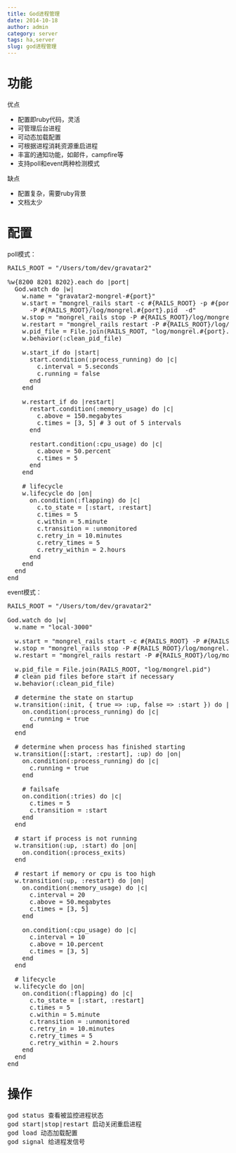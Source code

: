 ```yaml
---
title: God进程管理
date: 2014-10-18
author: admin
category: server
tags: ha,server
slug: god进程管理
---
```

 
# 功能
优点

* 配置即ruby代码，灵活
* 可管理后台进程
* 可动态加载配置
* 可根据进程消耗资源重启进程
* 丰富的通知功能，如邮件，campfire等
* 支持poll和event两种检测模式

缺点

* 配置复杂，需要ruby背景
* 文档太少

# 配置
poll模式：
<pre>
RAILS_ROOT = "/Users/tom/dev/gravatar2"

%w{8200 8201 8202}.each do |port|
  God.watch do |w|
    w.name = "gravatar2-mongrel-#{port}"
    w.start = "mongrel_rails start -c #{RAILS_ROOT} -p #{port} \
      -P #{RAILS_ROOT}/log/mongrel.#{port}.pid  -d"
    w.stop = "mongrel_rails stop -P #{RAILS_ROOT}/log/mongrel.#{port}.pid"
    w.restart = "mongrel_rails restart -P #{RAILS_ROOT}/log/mongrel.#{port}.pid"
    w.pid_file = File.join(RAILS_ROOT, "log/mongrel.#{port}.pid")
    w.behavior(:clean_pid_file)

    w.start_if do |start|
      start.condition(:process_running) do |c|
        c.interval = 5.seconds
        c.running = false
      end
    end

    w.restart_if do |restart|
      restart.condition(:memory_usage) do |c|
        c.above = 150.megabytes
        c.times = [3, 5] # 3 out of 5 intervals
      end

      restart.condition(:cpu_usage) do |c|
        c.above = 50.percent
        c.times = 5
      end
    end

    # lifecycle
    w.lifecycle do |on|
      on.condition(:flapping) do |c|
        c.to_state = [:start, :restart]
        c.times = 5
        c.within = 5.minute
        c.transition = :unmonitored
        c.retry_in = 10.minutes
        c.retry_times = 5
        c.retry_within = 2.hours
      end
    end
  end
end
</pre>

event模式：
<pre>
RAILS_ROOT = "/Users/tom/dev/gravatar2"

God.watch do |w|
  w.name = "local-3000"

  w.start = "mongrel_rails start -c #{RAILS_ROOT} -P #{RAILS_ROOT}/log/mongrel.pid -p 3000 -d"
  w.stop = "mongrel_rails stop -P #{RAILS_ROOT}/log/mongrel.pid"
  w.restart = "mongrel_rails restart -P #{RAILS_ROOT}/log/mongrel.pid"

  w.pid_file = File.join(RAILS_ROOT, "log/mongrel.pid")
  # clean pid files before start if necessary
  w.behavior(:clean_pid_file)

  # determine the state on startup
  w.transition(:init, { true => :up, false => :start }) do |on|
    on.condition(:process_running) do |c|
      c.running = true
    end
  end

  # determine when process has finished starting
  w.transition([:start, :restart], :up) do |on|
    on.condition(:process_running) do |c|
      c.running = true
    end

    # failsafe
    on.condition(:tries) do |c|
      c.times = 5
      c.transition = :start
    end
  end

  # start if process is not running
  w.transition(:up, :start) do |on|
    on.condition(:process_exits)
  end

  # restart if memory or cpu is too high
  w.transition(:up, :restart) do |on|
    on.condition(:memory_usage) do |c|
      c.interval = 20
      c.above = 50.megabytes
      c.times = [3, 5]
    end

    on.condition(:cpu_usage) do |c|
      c.interval = 10
      c.above = 10.percent
      c.times = [3, 5]
    end
  end

  # lifecycle
  w.lifecycle do |on|
    on.condition(:flapping) do |c|
      c.to_state = [:start, :restart]
      c.times = 5
      c.within = 5.minute
      c.transition = :unmonitored
      c.retry_in = 10.minutes
      c.retry_times = 5
      c.retry_within = 2.hours
    end
  end
end
</pre>

# 操作
<pre>
god status 查看被监控进程状态
god start|stop|restart 启动关闭重启进程
god load 动态加载配置
god signal 给进程发信号
</pre> 
